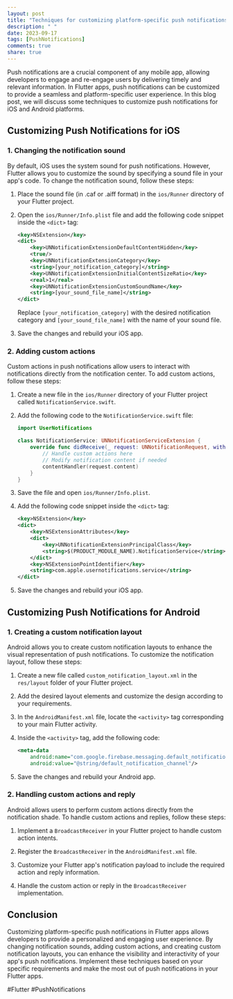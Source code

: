 ```yaml
---
layout: post
title: "Techniques for customizing platform-specific push notifications in Flutter apps."
description: " "
date: 2023-09-17
tags: [PushNotifications]
comments: true
share: true
---
```


Push notifications are a crucial component of any mobile app, allowing developers to engage and re-engage users by delivering timely and relevant information. In Flutter apps, push notifications can be customized to provide a seamless and platform-specific user experience. In this blog post, we will discuss some techniques to customize push notifications for iOS and Android platforms.

## Customizing Push Notifications for iOS

### 1. Changing the notification sound

By default, iOS uses the system sound for push notifications. However, Flutter allows you to customize the sound by specifying a sound file in your app's code. To change the notification sound, follow these steps:

1. Place the sound file (in .caf or .aiff format) in the `ios/Runner` directory of your Flutter project.
2. Open the `ios/Runner/Info.plist` file and add the following code snippet inside the `<dict>` tag:

   ```xml
   <key>NSExtension</key>
   <dict>
       <key>UNNotificationExtensionDefaultContentHidden</key>
       <true/>
       <key>UNNotificationExtensionCategory</key>
       <string>[your_notification_category]</string>
       <key>UNNotificationExtensionInitialContentSizeRatio</key>
       <real>1</real>
       <key>UNNotificationExtensionCustomSoundName</key>
       <string>[your_sound_file_name]</string>
   </dict>
   ```

   Replace `[your_notification_category]` with the desired notification category and `[your_sound_file_name]` with the name of your sound file.

3. Save the changes and rebuild your iOS app.

### 2. Adding custom actions

Custom actions in push notifications allow users to interact with notifications directly from the notification center. To add custom actions, follow these steps:

1. Create a new file in the `ios/Runner` directory of your Flutter project called `NotificationService.swift`.
   
2. Add the following code to the `NotificationService.swift` file:

   ```swift
   import UserNotifications
   
   class NotificationService: UNNotificationServiceExtension {
       override func didReceive(_ request: UNNotificationRequest, withContentHandler contentHandler: @escaping (UNNotificationContent) -> Void) {
           // Handle custom actions here
           // Modify notification content if needed
           contentHandler(request.content)
       }
   }
   ```

3. Save the file and open `ios/Runner/Info.plist`.
   
4. Add the following code snippet inside the `<dict>` tag:

   ```xml
   <key>NSExtension</key>
   <dict>
       <key>NSExtensionAttributes</key>
       <dict>
           <key>UNNotificationExtensionPrincipalClass</key>
           <string>$(PRODUCT_MODULE_NAME).NotificationService</string>
       </dict>
       <key>NSExtensionPointIdentifier</key>
       <string>com.apple.usernotifications.service</string>
   </dict>
   ```

5. Save the changes and rebuild your iOS app.

## Customizing Push Notifications for Android

### 1. Creating a custom notification layout

Android allows you to create custom notification layouts to enhance the visual representation of push notifications. To customize the notification layout, follow these steps:

1. Create a new file called `custom_notification_layout.xml` in the `res/layout` folder of your Flutter project.

2. Add the desired layout elements and customize the design according to your requirements.

3. In the `AndroidManifest.xml` file, locate the `<activity>` tag corresponding to your main Flutter activity.

4. Inside the `<activity>` tag, add the following code:

   ```xml
   <meta-data
       android:name="com.google.firebase.messaging.default_notification_channel_id"
       android:value="@string/default_notification_channel"/>
   ```

5. Save the changes and rebuild your Android app.

### 2. Handling custom actions and reply

Android allows users to perform custom actions directly from the notification shade. To handle custom actions and replies, follow these steps:

1. Implement a `BroadcastReceiver` in your Flutter project to handle custom action intents.

2. Register the `BroadcastReceiver` in the `AndroidManifest.xml` file.

3. Customize your Flutter app's notification payload to include the required action and reply information.

4. Handle the custom action or reply in the `BroadcastReceiver` implementation.

## Conclusion

Customizing platform-specific push notifications in Flutter apps allows developers to provide a personalized and engaging user experience. By changing notification sounds, adding custom actions, and creating custom notification layouts, you can enhance the visibility and interactivity of your app's push notifications. Implement these techniques based on your specific requirements and make the most out of push notifications in your Flutter apps.

#Flutter #PushNotifications